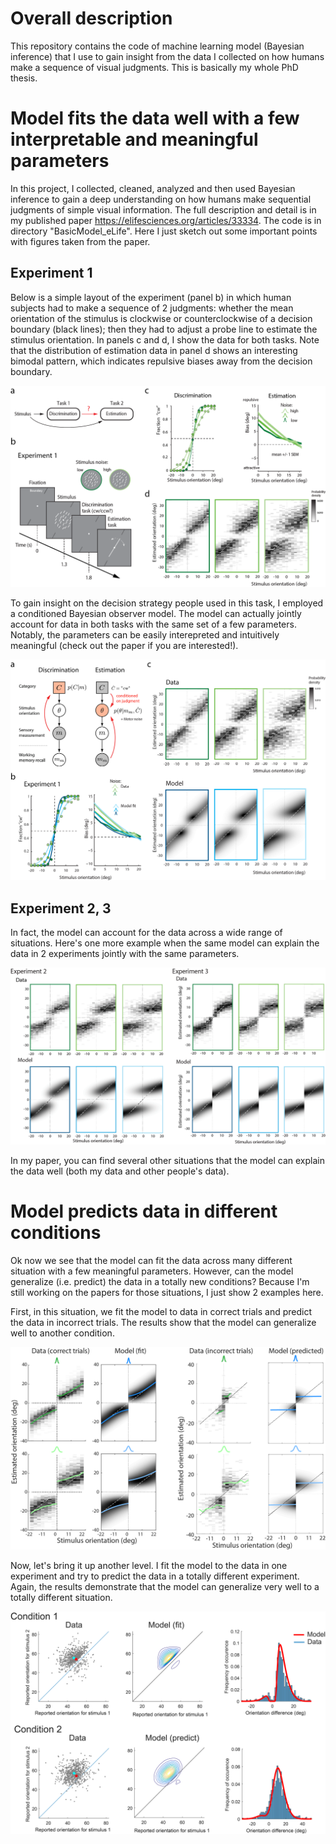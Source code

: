 # Overall description
This repository contains the code of machine learning model (Bayesian inference) that I use to gain insight from the data I collected on how humans make a sequence of visual judgments. This is basically my whole PhD thesis.

# Model fits the data well with a few interpretable and meaningful parameters
In this project, I collected, cleaned, analyzed and then used Bayesian inference to gain a deep understanding on how humans make sequential judgments of simple visual information. The full description and detail is in my published paper https://elifesciences.org/articles/33334. The code is in directory "BasicModel_eLife". Here I just sketch out some important points with figures taken from the paper.

## Experiment 1
Below is a simple layout of the experiment (panel b) in which human subjects had to make a sequence of 2 judgments: whether the mean orientation of the stimulus is clockwise or counterclockwise of a decision boundary (black lines); then they had to adjust a probe line to estimate the stimulus orientation. In panels c and d, I show the data for both tasks. Note that the distribution of estimation data in panel d shows an interesting bimodal pattern, which indicates repulsive biases away from the decision boundary.

![](/figures/fig1.png)

To gain insight on the decision strategy people used in this task, I employed a conditioned Bayesian observer model. The model can actually jointly account for data in both tasks with the same set of a few parameters. Notably, the parameters can be easily interepreted and intuitively meaningful (check out the paper if you are interested!).

![](/figures/fig2.png)

## Experiment 2, 3
In fact, the model can account for the data across a wide range of situations. Here's one more example when the same model can explain the data in 2 experiments jointly with the same parameters.

![](/figures/fig3.png)

In my paper, you can find several other situations that the model can explain the data well (both my data and other people's data).

# Model predicts data in different conditions
Ok now we see that the model can fit the data across many different situation with a few meaningful parameters. However, can the model generalize (i.e. predict) the data in a totally new conditions? Because I'm still working on the papers for those situations, I just show 2 examples here.

First, in this situation, we fit the model to data in correct trials and predict the data in incorrect trials. The  results show that the model can generalize well to another condition.

![](/figures/fig4.png)

Now, let's bring it up another level. I fit the model to the data in one experiment and try to predict the data in a totally different experiment. Again, the results demonstrate that the model can generalize very well to a totally different situation.

![](/figures/fig5.png)



